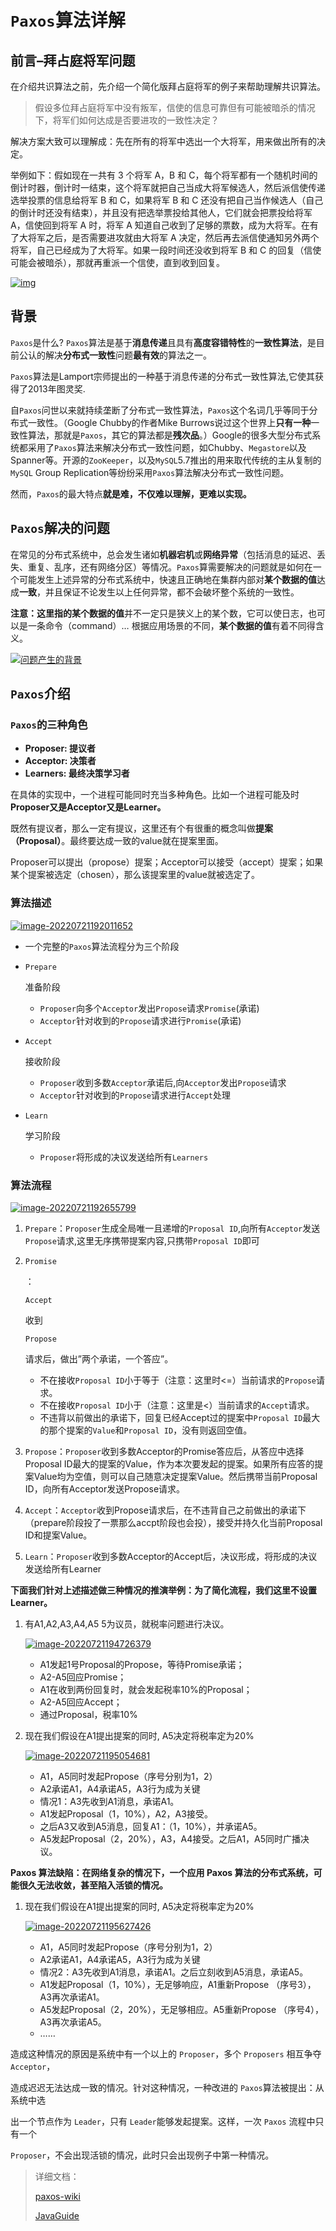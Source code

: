 # `Paxos`算法详解

## 前言–拜占庭将军问题

在介绍共识算法之前，先介绍一个简化版拜占庭将军的例子来帮助理解共识算法。

> 假设多位拜占庭将军中没有叛军，信使的信息可靠但有可能被暗杀的情况下，将军们如何达成是否要进攻的一致性决定？

解决方案大致可以理解成：先在所有的将军中选出一个大将军，用来做出所有的决定。

举例如下：假如现在一共有 3 个将军 A，B 和 C，每个将军都有一个随机时间的倒计时器，倒计时一结束，这个将军就把自己当成大将军候选人，然后派信使传递选举投票的信息给将军 B 和 C，如果将军 B 和 C 还没有把自己当作候选人（自己的倒计时还没有结束），并且没有把选举票投给其他人，它们就会把票投给将军 A，信使回到将军 A 时，将军 A 知道自己收到了足够的票数，成为大将军。在有了大将军之后，是否需要进攻就由大将军 A 决定，然后再去派信使通知另外两个将军，自己已经成为了大将军。如果一段时间还没收到将军 B 和 C 的回复（信使可能会被暗杀），那就再重派一个信使，直到收到回复。

[![img](https://ding-blog.oss-cn-chengdu.aliyuncs.com/images/v2-24f50b80ff971e7a8ac6798b7fa5f726_720w.jpg)](https://ding-blog.oss-cn-chengdu.aliyuncs.com/images/v2-24f50b80ff971e7a8ac6798b7fa5f726_720w.jpg)

## 背景

`Paxos`是什么? `Paxos`算法是基于**消息传递**且具有**高度容错特性**的**一致性算法**，是目前公认的解决**分布式一致性**问题**最有效**的算法之一。

`Paxos`算法是Lamport宗师提出的一种基于消息传递的分布式一致性算法,它使其获得了2013年图灵奖.

自`Paxos`问世以来就持续垄断了分布式一致性算法，`Paxos`这个名词几乎等同于分布式一致性。（Google Chubby的作者Mike Burrows说过这个世界上**只有一种**一致性算法，那就是`Paxos`，其它的算法都是**残次品**。）Google的很多大型分布式系统都采用了`Paxos`算法来解决分布式一致性问题，如Chubby、`Megastore`以及Spanner等。开源的`ZooKeeper`，以及`MySQL`5.7推出的用来取代传统的主从复制的`MySQL` Group Replication等纷纷采用`Paxos`算法解决分布式一致性问题。

然而，`Paxos`的最大特点**就是难，不仅难以理解，更难以实现。**

## `Paxos`解决的问题

在常见的分布式系统中，总会发生诸如**机器宕机**或**网络异常**（包括消息的延迟、丢失、重复、乱序，还有网络分区）等情况。`Paxos`算需要解决的问题就是如何在一个可能发生上述异常的分布式系统中，快速且正确地在集群内部对**某个数据的值**达成**一致**，并且保证不论发生以上任何异常，都不会破坏整个系统的一致性。

**注意：**这里指的**某个数据的值**并不一定只是狭义上的某个数，它可以使日志，也可以是一条命令（command）… 根据应用场景的不同，**某个数据的值**有着不同得含义。

[![问题产生的背景](https://ding-blog.oss-cn-chengdu.aliyuncs.com/images/1752522-d2136179b456e13e.png)](https://ding-blog.oss-cn-chengdu.aliyuncs.com/images/1752522-d2136179b456e13e.png)

## `Paxos`介绍

### `Paxos`的三种角色

- **Proposer: 提议者**
- **Acceptor: 决策者**
- **Learners: 最终决策学习者**

 在具体的实现中，一个进程可能同时充当多种角色。比如一个进程可能及时**Proposer又是Acceptor又是Learner。**

 既然有提议者，那么一定有提议，这里还有个有很重的概念叫做**提案（Proposal）**。最终要达成一致的value就在提案里面。

Proposer可以提出（propose）提案；Acceptor可以接受（accept）提案；如果某个提案被选定（chosen），那么该提案里的value就被选定了。

### 算法描述

[![image-20220721192011652](https://ding-blog.oss-cn-chengdu.aliyuncs.com/images/image-20220721192011652.png)](https://ding-blog.oss-cn-chengdu.aliyuncs.com/images/image-20220721192011652.png)

- 一个完整的`Paxos`算法流程分为三个阶段

- ```
  Prepare
  ```

  准备阶段

  - `Proposer`向多个`Acceptor`发出`Propose`请求`Promise`(承诺)
  - `Acceptor`针对收到的`Propose`请求进行`Promise`(承诺)

- ```
  Accept
  ```

  接收阶段

  - `Proposer`收到多数`Acceptor`承诺后,向`Acceptor`发出`Propose`请求
  - `Acceptor`针对收到的`Propose`请求进行`Accept`处理

- ```
  Learn
  ```

  学习阶段

  - `Proposer`将形成的决议发送给所有`Learners`

### 算法流程

[![image-20220721192655799](https://ding-blog.oss-cn-chengdu.aliyuncs.com/images/image-20220721192655799.png)](https://ding-blog.oss-cn-chengdu.aliyuncs.com/images/image-20220721192655799.png)

1. `Prepare`：`Proposer`生成全局唯一且递增的`Proposal ID`,向所有`Acceptor`发送`Propose`请求,这里无序携带提案内容,只携带`Proposal ID`即可

2. ```
   Promise
   ```

   ：

   ```
   Accept
   ```

   收到

   ```
   Propose
   ```

   请求后，做出”两个承诺，一个答应”。

   - 不在接收`Proposal ID`小于等于（注意：这里时<=）当前请求的`Propose`请求。
   - 不在接收`Proposal ID`小于（注意：这里是<）当前请求的`Accept`请求。
   - 不违背以前做出的承诺下，回复已经Accept过的提案中`Proposal ID`最大的那个提案的`Value`和`Proposal ID`，没有则返回空值。

3. `Propose`：`Proposer`收到多数Acceptor的Promise答应后，从答应中选择Proposal ID最大的提案的Value，作为本次要发起的提案。如果所有应答的提案Value均为空值，则可以自己随意决定提案Value。然后携带当前Proposal ID，向所有Acceptor发送Propose请求。

4. `Accept`：`Acceptor`收到Propose请求后，在不违背自己之前做出的承诺下（prepare阶段投了一票那么accpt阶段也会投），接受并持久化当前Proposal ID和提案Value。

5. `Learn`：`Proposer`收到多数Acceptor的Accept后，决议形成，将形成的决议发送给所有Learner

**下面我们针对上述描述做三种情况的推演举例：为了简化流程，我们这里不设置Learner。**

1. 有A1,A2,A3,A4,A5 5为议员，就税率问题进行决议。

   [![image-20220721194726379](https://ding-blog.oss-cn-chengdu.aliyuncs.com/images/image-20220721194726379.png)](https://ding-blog.oss-cn-chengdu.aliyuncs.com/images/image-20220721194726379.png)

   - A1发起1号Proposal的Propose，等待Promise承诺；
   - A2-A5回应Promise；
   - A1在收到两份回复时，就会发起税率10%的Proposal；
   - A2-A5回应Accept；
   - 通过Proposal，税率10%

2. 现在我们假设在A1提出提案的同时, A5决定将税率定为20%

   [![image-20220721195054681](https://ding-blog.oss-cn-chengdu.aliyuncs.com/images/image-20220721195054681.png)](https://ding-blog.oss-cn-chengdu.aliyuncs.com/images/image-20220721195054681.png)

   - A1，A5同时发起Propose（序号分别为1，2）
   - A2承诺A1，A4承诺A5，A3行为成为关键
   - 情况1：A3先收到A1消息，承诺A1。
   - A1发起Proposal（1，10%），A2，A3接受。
   - 之后A3又收到A5消息，回复A1：（1，10%），并承诺A5。
   - A5发起Proposal（2，20%），A3，A4接受。之后A1，A5同时广播决议。

**Paxos 算法缺陷：在网络复杂的情况下，一个应用 Paxos 算法的分布式系统，可能很久无法收敛，甚至陷入活锁的情况。**

1. 现在我们假设在A1提出提案的同时, A5决定将税率定为20%

   [![image-20220721195627426](https://ding-blog.oss-cn-chengdu.aliyuncs.com/images/image-20220721195627426.png)](https://ding-blog.oss-cn-chengdu.aliyuncs.com/images/image-20220721195627426.png)

   - A1，A5同时发起Propose（序号分别为1，2）
   - A2承诺A1，A4承诺A5，A3行为成为关键
   - 情况2：A3先收到A1消息，承诺A1。之后立刻收到A5消息，承诺A5。
   - A1发起Proposal（1，10%），无足够响应，A1重新Propose （序号3），A3再次承诺A1。
   - A5发起Proposal（2，20%），无足够相应。A5重新Propose （序号4），A3再次承诺A5。
   - ……

 造成这种情况的原因是系统中有一个以上的 `Proposer`，多个 `Proposers` 相互争夺 `Acceptor`，

造成迟迟无法达成一致的情况。针对这种情况，一种改进的 `Paxos`算法被提出：从系统中选

出一个节点作为 `Leader`，只有 `Leader`能够发起提案。这样，一次 `Paxos` 流程中只有一个

`Proposer`，不会出现活锁的情况，此时只会出现例子中第一种情况。

> 详细文档：
>
> [paxos-wiki](https://github.com/BitNile/paxos-wiki)
>
> [JavaGuide](https://javaguide.cn/distributed-system/theorem&algorithm&protocol/paxos-algorithm.html#cap理论)